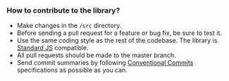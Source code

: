 ### How to contribute to the library?

- Make changes in the `/src` directory.
- Before sending a pull request for a feature or bug fix, be sure to test it.
- Use the same coding style as the rest of the codebase. The library is [Standard JS](https://standardjs.com/) compatible.
- All pull requests should be made to the master branch.
- Send commit summaries by following [Conventional Commits](https://www.conventionalcommits.org/en/v1.0.0/#specification) specifications as possible as you can.
